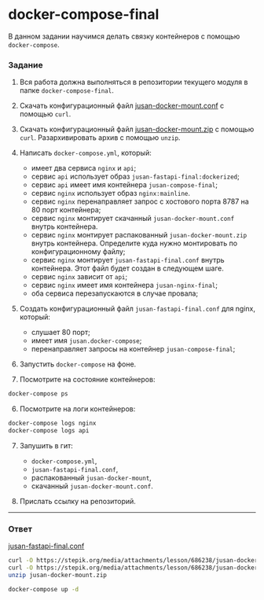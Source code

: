 # docker-compose-final

В данном задании научимся делать связку контейнеров с помощью `docker-compose`.

### Задание

1. Вся работа должна выполняться в репозитории текущего модуля в папке `docker-compose-final`.
2. Скачать конфигурационный файл [jusan-docker-mount.conf][jusan-docker-mount.conf] с помощью `curl`.
3. Скачать конфигурационный файл [jusan-docker-mount.zip][jusan-docker-mount.zip] с помощью `curl`.
   Разархивировать архив с помощью `unzip`.
4. Написать `docker-compose.yml`, который:

   - имеет два сервиса `nginx` и `api`;
   - сервис `api` использует образ `jusan-fastapi-final:dockerized`;
   - сервис `api` имеет имя контейнера `jusan-compose-final`;
   - сервис `nginx` использует образ `nginx:mainline`.
   - сервис `nginx` перенаправляет запрос с хостового порта 8787 на 80 порт контейнера;
   - сервис `nginx` монтирует скачанный `jusan-docker-mount.conf` внутрь контейнера.
   - сервис `nginx` монтирует распакованный `jusan-docker-mount.zip` внутрь контейнера. Определите куда нужно монтировать по конфигурационному файлу;
   - сервис `nginx` монтирует `jusan-fastapi-final.conf` внутрь контейнера. Этот файл будет создан в следующем шаге.
   - сервис `nginx` зависит от `api`;
   - сервис `nginx` имеет имя контейнера `jusan-nginx-final`;
   - оба сервиса перезапускаются в случае провала;

5. Создать конфигурационный файл `jusan-fastapi-final.conf` для nginx, который:

   - слушает 80 порт;
   - имеет имя `jusan.docker-compose`;
   - перенаправляет запросы на контейнер `jusan-compose-final`;

6. Запустить `docker-compose` на фоне.
7. Посмотрите на состояние контейнеров:

```bash
docker-compose ps
```

6. Посмотрите на логи контейнеров:

```bash
docker-compose logs nginx
docker-compose logs api
```

7. Запушить в гит:

   - `docker-compose.yml`,
   - `jusan-fastapi-final.conf`,
   - распакованный `jusan-docker-mount`,
   - скачанный `jusan-docker-mount.conf`.

8. Прислать ссылку на репозиторий.

[jusan-docker-mount.conf]: https://stepik.org/media/attachments/lesson/686238/jusan-docker-mount.conf
[jusan-docker-mount.zip]: https://stepik.org/media/attachments/lesson/686238/jusan-docker-mount.zip

---

### Ответ

[jusan-fastapi-final.conf](./jusan-fastapi-final.conf)

```bash
curl -O https://stepik.org/media/attachments/lesson/686238/jusan-docker-mount.zip
curl -O https://stepik.org/media/attachments/lesson/686238/jusan-docker-mount.conf
unzip jusan-docker-mount.zip

docker-compose up -d
```
